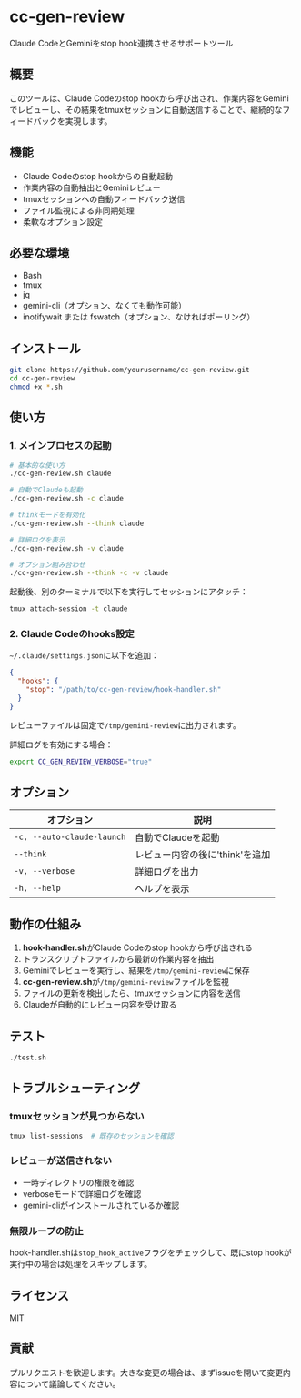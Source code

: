 # cc-gen-review

Claude CodeとGeminiをstop hook連携させるサポートツール

## 概要

このツールは、Claude Codeのstop hookから呼び出され、作業内容をGeminiでレビューし、その結果をtmuxセッションに自動送信することで、継続的なフィードバックを実現します。

## 機能

- Claude Codeのstop hookからの自動起動
- 作業内容の自動抽出とGeminiレビュー
- tmuxセッションへの自動フィードバック送信
- ファイル監視による非同期処理
- 柔軟なオプション設定

## 必要な環境

- Bash
- tmux
- jq
- gemini-cli（オプション、なくても動作可能）
- inotifywait または fswatch（オプション、なければポーリング）

## インストール

```bash
git clone https://github.com/yourusername/cc-gen-review.git
cd cc-gen-review
chmod +x *.sh
```

## 使い方

### 1. メインプロセスの起動

```bash
# 基本的な使い方
./cc-gen-review.sh claude

# 自動でClaudeも起動
./cc-gen-review.sh -c claude

# thinkモードを有効化
./cc-gen-review.sh --think claude

# 詳細ログを表示
./cc-gen-review.sh -v claude

# オプション組み合わせ
./cc-gen-review.sh --think -c -v claude
```

起動後、別のターミナルで以下を実行してセッションにアタッチ：
```bash
tmux attach-session -t claude
```

### 2. Claude Codeのhooks設定

`~/.claude/settings.json`に以下を追加：

```json
{
  "hooks": {
    "stop": "/path/to/cc-gen-review/hook-handler.sh"
  }
}
```

レビューファイルは固定で`/tmp/gemini-review`に出力されます。

詳細ログを有効にする場合：

```bash
export CC_GEN_REVIEW_VERBOSE="true"
```

## オプション

| オプション | 説明 |
|-----------|------|
| `-c, --auto-claude-launch` | 自動でClaudeを起動 |
| `--think` | レビュー内容の後に'think'を追加 |
| `-v, --verbose` | 詳細ログを出力 |
| `-h, --help` | ヘルプを表示 |

## 動作の仕組み

1. **hook-handler.sh**がClaude Codeのstop hookから呼び出される
2. トランスクリプトファイルから最新の作業内容を抽出
3. Geminiでレビューを実行し、結果を`/tmp/gemini-review`に保存
4. **cc-gen-review.sh**が`/tmp/gemini-review`ファイルを監視
5. ファイルの更新を検出したら、tmuxセッションに内容を送信
6. Claudeが自動的にレビュー内容を受け取る

## テスト

```bash
./test.sh
```

## トラブルシューティング

### tmuxセッションが見つからない

```bash
tmux list-sessions  # 既存のセッションを確認
```

### レビューが送信されない

- 一時ディレクトリの権限を確認
- verboseモードで詳細ログを確認
- gemini-cliがインストールされているか確認

### 無限ループの防止

hook-handler.shは`stop_hook_active`フラグをチェックして、既にstop hookが実行中の場合は処理をスキップします。

## ライセンス

MIT

## 貢献

プルリクエストを歓迎します。大きな変更の場合は、まずissueを開いて変更内容について議論してください。
